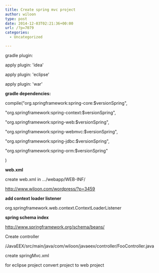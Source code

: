 ```yaml
---
title: Create spring mvc project
author: wiloon
type: post
date: 2014-12-03T02:21:36+00:00
url: /?p=7079
categories:
  - Uncategorized

---
```

gradle plugin:

apply plugin: 'idea'

apply plugin: 'eclipse'

apply plugin: 'war'



**gradle dependencies:**

compile("org.springframework:spring-core:$versionSpring",
  
"org.springframework:spring-context:$versionSpring",
  
"org.springframework:spring-web:$versionSpring",
  
"org.springframework:spring-webmvc:$versionSpring",
  
"org.springframework:spring-jdbc:$versionSpring",
  
"org.springframework:spring-orm:$versionSpring"
  
)



**web.xml**

create web.xml in &#8230;/webapp/WEB-INF/

http://www.wiloon.com/wordpress/?p=3459



**add context loader listener**

org.springframework.web.context.ContextLoaderListener



**spring schema index**

http://www.springframework.org/schema/beans/



Create controller

/JavaEEX/src/main/java/com/wiloon/javaeex/controller/FooController.java



create springMvc.xml



for eclipse project convert project to web project
